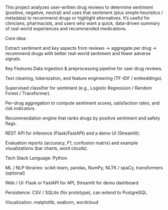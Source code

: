 This project analyzes user-written drug reviews to determine sentiment (positive, negative, neutral) and uses that sentiment (plus simple heuristics / metadata) to recommend drugs or highlight alternatives.
It’s useful for clinicians, pharmacists, and users who want a quick, data-driven summary of real-world experiences and recommended medications.

Core idea:

Extract sentiment and key aspects from reviews → aggregate per drug → recommend drugs with better real-world sentiment and fewer adverse signals.

Key Features
Data ingestion & preprocessing pipeline for user drug reviews.

Text cleaning, tokenization, and feature engineering (TF-IDF / embeddings).

Supervised classifier for sentiment (e.g., Logistic Regression / Random Forest / Transformer).

Per-drug aggregation to compute sentiment scores, satisfaction rates, and risk indicators.

Recommendation engine that ranks drugs by positive sentiment and safety flags.

REST API for inference (Flask/FastAPI) and a demo UI (Streamlit).

Evaluation reports (accuracy, F1, confusion matrix) and example visualizations (bar charts, word clouds).

Tech Stack
Language: Python

ML / NLP libraries: scikit-learn, pandas, NumPy, NLTK / spaCy, transformers (optional)

Web / UI: Flask or FastAPI for API, Streamlit for demo dashboard

Persistence: CSV / SQLite (for prototype), can extend to PostgreSQL

Visualization: matplotlib, seaborn, wordcloud
